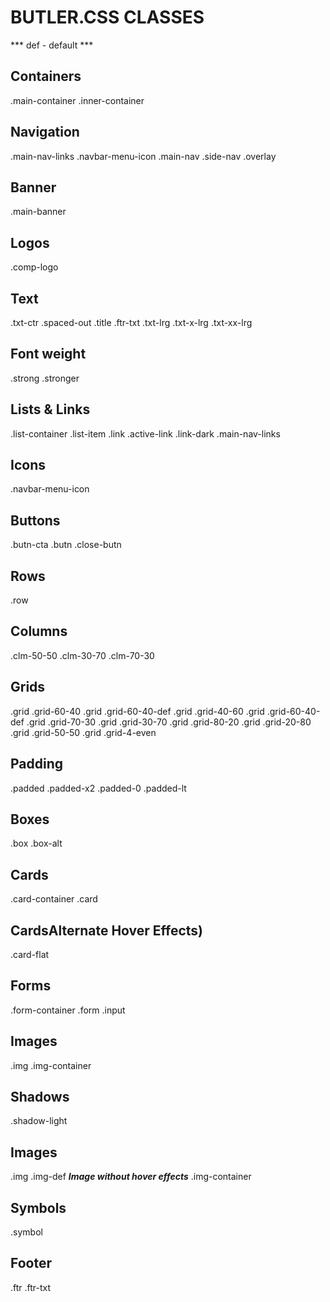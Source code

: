 # BUTLER.CSS CLASSES

*** def - default ***

## Containers
.main-container
.inner-container


## Navigation

.main-nav-links
.navbar-menu-icon
.main-nav
.side-nav
.overlay


## Banner
.main-banner


## Logos
.comp-logo



## Text
.txt-ctr
.spaced-out
.title
.ftr-txt
.txt-lrg
.txt-x-lrg
.txt-xx-lrg


## Font weight

.strong
.stronger


## Lists & Links

.list-container
.list-item
.link
.active-link
.link-dark
.main-nav-links


## Icons
.navbar-menu-icon

## Buttons

.butn-cta
.butn
.close-butn


## Rows
.row


## Columns

.clm-50-50
.clm-30-70
.clm-70-30


## Grids

.grid .grid-60-40
.grid .grid-60-40-def
.grid .grid-40-60
.grid .grid-60-40-def
.grid .grid-70-30
.grid .grid-30-70
.grid .grid-80-20
.grid .grid-20-80
.grid .grid-50-50
.grid .grid-4-even


## Padding

.padded
.padded-x2
.padded-0
.padded-lt


## Boxes

.box
.box-alt


## Cards

.card-container
.card


## CardsAlternate Hover Effects)

.card-flat


## Forms

.form-container
.form
.input

## Images
.img
.img-container


## Shadows

.shadow-light


## Images

.img
.img-def   ***Image without hover effects***
.img-container



## Symbols
.symbol


## Footer
.ftr
.ftr-txt